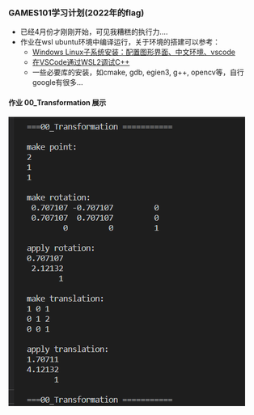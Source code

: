 ### GAMES101学习计划(2022年的flag)
* 已经4月份才刚刚开始，可见我糟糕的执行力....
* 作业在wsl ubuntu环境中编译运行，关于环境的搭建可以参考：
    * [Windows Linux子系统安装：配置图形界面、中文环境、vscode](https://zhuanlan.zhihu.com/p/170210673)
    * [在VSCode通过WSL2调试C++](https://blog.csdn.net/SuGeLaInys/article/details/99934184)
    * 一些必要库的安装，如cmake, gdb, egien3, g++, opencv等，自行google有很多...

#### 作业 00_Transformation 展示
![image](https://github.com/SiberiaYaKing/LearnGames101/blob/master/README_IMG/00.png)